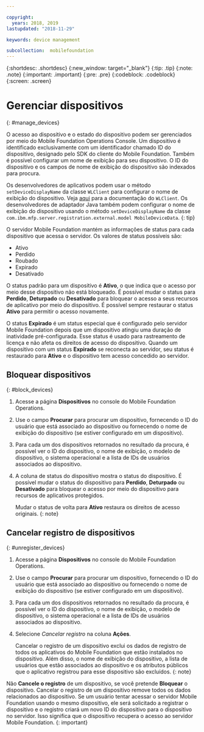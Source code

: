 ```yaml
---

copyright:
  years: 2018, 2019
lastupdated: "2018-11-29"

keywords: device management

subcollection:  mobilefoundation
---
```


{:shortdesc: .shortdesc}
{:new_window: target="_blank"}
{:tip: .tip}
{:note: .note}
{:important: .important}
{:pre: .pre}
{:codeblock: .codeblock}
{:screen: .screen}

# Gerenciar dispositivos
{: #manage_devices}

O acesso ao dispositivo e o estado do dispositivo podem ser gerenciados por meio do Mobile Foundation Operations Console. Um dispositivo é identificado exclusivamente com um identificador chamado ID do dispositivo, designado pelo SDK do cliente do Mobile Foundation. Também é possível configurar um nome de exibição para seu dispositivo. O ID do dispositivo e os campos de nome de exibição do dispositivo são indexados para procura.

Os desenvolvedores de aplicativos podem usar o método `setDeviceDisplayName` da classe `WLClient` para configurar o nome de exibição do dispositivo. Veja [aqui](https://mobilefirstplatform.ibmcloud.com/tutorials/en/foundation/8.0/api/client-side-api/javascript/client/) para a documentação do `WLClient`. Os desenvolvedores de adaptador Java também podem configurar o nome de exibição do dispositivo usando o método `setDeviceDisplayName` da classe `com.ibm.mfp.server.registration.external.model MobileDeviceData`.
{: tip}

O servidor Mobile Foundation mantém as informações de status para cada dispositivo que acessa o servidor.
Os valores de status possíveis são:
* Ativo
* Perdido
* Roubado
* Expirado
* Desativado

O status padrão para um dispositivo é **Ativo**, o que indica que o acesso por meio desse dispositivo não está bloqueado. É possível mudar o status para **Perdido**, **Deturpado** ou **Desativado** para bloquear o acesso a seus recursos de aplicativo por meio do dispositivo. É possível sempre restaurar o status **Ativo** para permitir o acesso novamente.

O status **Expirado** é um status especial que é configurado pelo servidor Mobile Foundation depois que um dispositivo atingiu uma duração de inatividade pré-configurada. Esse status é usado para rastreamento de licença e não afeta os direitos de acesso do dispositivo. Quando um dispositivo com um status **Expirado** se reconecta ao servidor, seu status é restaurado para **Ativo** e o dispositivo tem acesso concedido ao servidor.

## Bloquear dispositivos
{: #block_devices}

1. Acesse a página **Dispositivos** no console do Mobile Foundation Operations.
2. Use o campo **Procurar** para procurar um dispositivo, fornecendo o ID do usuário que está associado ao dispositivo ou fornecendo o nome de exibição do dispositivo (se estiver configurado em um dispositivo).
3. Para cada um dos dispositivos retornados no resultado da procura, é possível ver o ID do dispositivo, o nome de exibição, o modelo de dispositivo, o sistema operacional e a lista de IDs de usuários associados ao dispositivo.
4. A coluna de status do dispositivo mostra o status do dispositivo. É possível mudar o status do dispositivo para **Perdido**, **Deturpado** ou **Desativado** para bloquear o acesso por meio do dispositivo para recursos de aplicativos protegidos.

   Mudar o status de volta para **Ativo** restaura os direitos de acesso originais.
   {: note}


## Cancelar registro de dispositivos
{: #unregister_devices}

1. Acesse a página **Dispositivos** no console do Mobile Foundation Operations.
2. Use o campo **Procurar** para procurar um dispositivo, fornecendo o ID do usuário que está associado ao dispositivo ou fornecendo o nome de exibição do dispositivo (se estiver configurado em um dispositivo).
3. Para cada um dos dispositivos retornados no resultado da procura, é possível ver o ID do dispositivo, o nome de exibição, o modelo de dispositivo, o sistema operacional e a lista de IDs de usuários associados ao dispositivo.
4. Selecione *Cancelar registro* na coluna **Ações**.

   Cancelar o registro de um dispositivo exclui os dados de registro de todos os aplicativos do Mobile Foundation que estão instalados no dispositivo. Além disso, o nome de exibição do dispositivo, a lista de usuários que estão associados ao dispositivo e os atributos públicos que o aplicativo registrou para esse dispositivo são excluídos.
   {: note}


Não **Cancele o registro** de um dispositivo, se você pretende **Bloquear** o dispositivo. Cancelar o registro de um dispositivo remove todos os dados relacionados ao dispositivo. Se um usuário tentar acessar o servidor Mobile Foundation usando o mesmo dispositivo, ele será solicitado a registrar o dispositivo e o registro criará um novo ID do dispositivo para o dispositivo no servidor. Isso significa que o dispositivo recupera o acesso ao servidor Mobile Foundation.
{: important}
